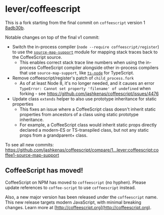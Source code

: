 # lever/coffeescript

This is a fork starting from the final commit on `coffeescript` version 1 [8adb30b](https://github.com/jashkenas/coffeescript/commit/8adb30b21203e5f361c93413a7b538886a6488dd).

Notable changes on top of the final v1 commit:

* Switch the in-process compiler (`node --require coffeescript/register`) to use the [`source-map-support`](https://www.npmjs.com/package/source-map-support) module for mapping stack traces back to the CoffeeScript source.
    - This enables correct stack trace line numbers when using the in-process CoffeeScript compiler alongside other in-process compilers that use `source-map-support`, like [`ts-node`](https://www.npmjs.com/package/ts-node) for TypeScript.
* Remove coffeescript/register's patch of `child_process.fork`
    - As of at least Node 8, it's no longer needed, and it causes an error `TypeError: Cannot set property 'filename' of undefined` when forking - see https://github.com/jashkenas/coffeescript/issues/4476
* Update class `extends` helper to also use prototype inheritance for static properties
    - This fixes an issue where a CoffeeScript class doesn't inherit static properties from ancestors of a class using static prototype inheritance.
    - For example, a CoffeeScript class would inherit static props directly declared a modern-ES or TS-transpiled class, but not any static props from a grandparent+ class.

To see all new commits:
https://github.com/jashkenas/coffeescript/compare/1...lever:coffeescript:coffee1-source-map-support

## CoffeeScript has moved!

CoffeeScript on NPM has moved to `coffeescript` (no hyphen). Please update references to `coffee-script` to use `coffeescript` instead.

Also, a new major version has been released under the `coffeescript` name. This new release targets modern JavaScript, with minimal breaking changes. Learn more at [http://coffeescript.org](http://coffeescript.org).

